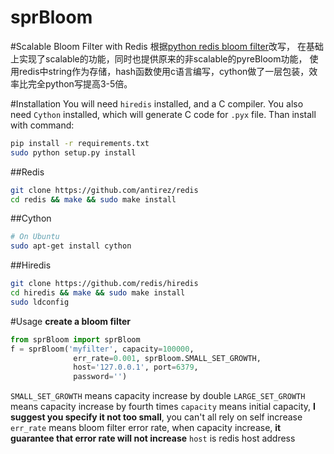 sprBloom
========

#Scalable Bloom Filter with Redis
根据[python redis bloom filter](https://github.com/seomoz/pyreBloom)改写，
在基础上实现了scalable的功能，同时也提供原来的非scalable的pyreBloom功能，
使用redis中string作为存储，hash函数使用c语言编写，cython做了一层包装，效
率比完全python写提高3-5倍。


#Installation
You will need `hiredis` installed, and a C compiler. You also need `Cython` 
installed, which will generate C code for `.pyx` file. Than install with 
command:
```bash
pip install -r requirements.txt
sudo python setup.py install
```

##Redis
```bash
git clone https://github.com/antirez/redis
cd redis && make && sudo make install
```

##Cython
```bash
# On Ubuntu
sudo apt-get install cython
```

##Hiredis
```bash
git clone https://github.com/redis/hiredis
cd hiredis && make && sudo make install
sudo ldconfig
```

#Usage
**create a bloom filter**
```python
from sprBloom import sprBloom
f = sprBloom('myfilter', capacity=100000, 
              err_rate=0.001, sprBloom.SMALL_SET_GROWTH,
              host='127.0.0.1', port=6379,
              password='')
```
`SMALL_SET_GROWTH` means capacity increase by double
`LARGE_SET_GROWTH` means capacity increase by fourth times
`capacity` means initial capacity, **I suggest you specify it not too small**, you can't all rely on self increase
`err_rate` means bloom filter error rate, when capacity increase, **it guarantee that error rate will not increase**
`host` is redis host address

